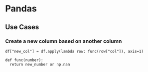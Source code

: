 # Pandas

## Use Cases

### Create a new column based on another column

```
df["new_col"] = df.apply(lambda row: func(row["col"]), axis=1)

def func(number):
  return new_number or np.nan
```

